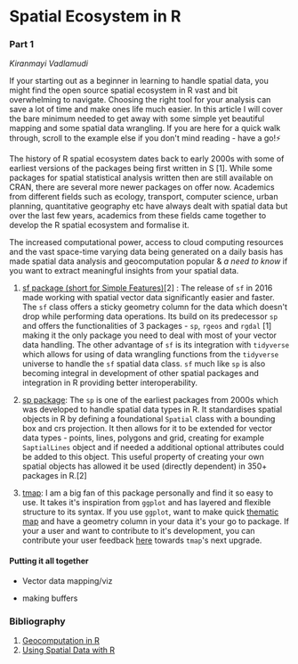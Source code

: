 # Spatial Ecosystem in R
<h3>Part 1 </h3>

*Kiranmayi Vadlamudi*

If your starting out as a beginner in learning to handle spatial data, you might find the open source spatial ecosystem in R vast and bit overwhelming to navigate. Choosing the right tool for your analysis can save a lot of time and make ones life much easier. In this article I will cover the bare minimum needed to get away with some simple yet beautiful mapping and some spatial data wrangling. If you are here for a quick walk through, scroll to the example else if you don't mind reading - have a go!:zap:

The history of R spatial ecosystem dates back to early 2000s with some of earliest versions of the packages being first written in S [1]. While some packages for spatial statistical analysis written then are still available on CRAN, there are several more newer packages on offer now. Academics from different fields such as ecology, transport, computer science, urban planning, quantitative geography etc have always dealt with spatial data but over the last few years, academics from these fields came together to develop the R spatial ecosystem and formalise it.

The increased computational power, access to cloud computing resources and the vast space-time varying data being generated on a daily basis has made spatial data analysis and geocomputation popular & *a need to know* if you want to extract meaningful insights from your spatial data.


1. [sf package (short for Simple Features)](https://r-spatial.github.io/sf/articles/sf1.html)[2] : The release of `sf` in 2016 made working with spatial vector data significantly easier and faster. The `sf` class offers a sticky geometry column for the data which doesn't drop while performing data operations.
Its build on its predecessor `sp` and offers the functionalities of 3 packages - `sp`, `rgeos` and `rgdal` [1] making it the only package you need to deal with most of your vector data handling. The other advantage of `sf` is its integration with `tidyverse` which allows for using of data wrangling functions from the `tidyverse` universe to handle the `sf` spatial data class. `sf` much like `sp` is also becoming integral in development of other spatial packages and integration in R providing better interoperability.

2. [sp package](https://cran.r-project.org/web/packages/sp/sp.pdf): The `sp` is one of the earliest packages from 2000s which was developed to handle spatial data types in R. It standardises spatial objects in R by defining a foundational `Spatial` class with a bounding box and crs projection. It then allows for it to be extended for vector data types - points, lines, polygons and grid, creating for example `SaptialLines` object and if needed a additional optional attributes could be added to this object. This useful property of creating your own spatial objects has allowed it be used (directly dependent) in 350+ packages in R.[2]

3. [tmap](https://cran.r-project.org/web/packages/tmap/vignettes/tmap-getstarted.html): I am a big fan of this package personally and find it so easy to use. It takes it's inspiration from `ggplot` and has layered and flexible structure to its syntax. If you use `ggplot`, want to make quick [thematic map](https://en.wikipedia.org/wiki/Thematic_map) and have a geometry column in your data it's your go to package. If your a user and want to contribute to it's development, you can contribute your user feedback [here](https://github.com/mtennekes/tmap/issues/495) towards `tmap`'s next upgrade.  

<h4> Putting it all together</h4>

- Vector data mapping/viz

- making buffers

<h3> Bibliography </h3>

1. [Geocomputation in R](https://geocompr.robinlovelace.net/intro.html#the-history-of-r-spatial)
2. [Using Spatial Data with R](https://cengel.github.io/R-spatial/intro.html)
